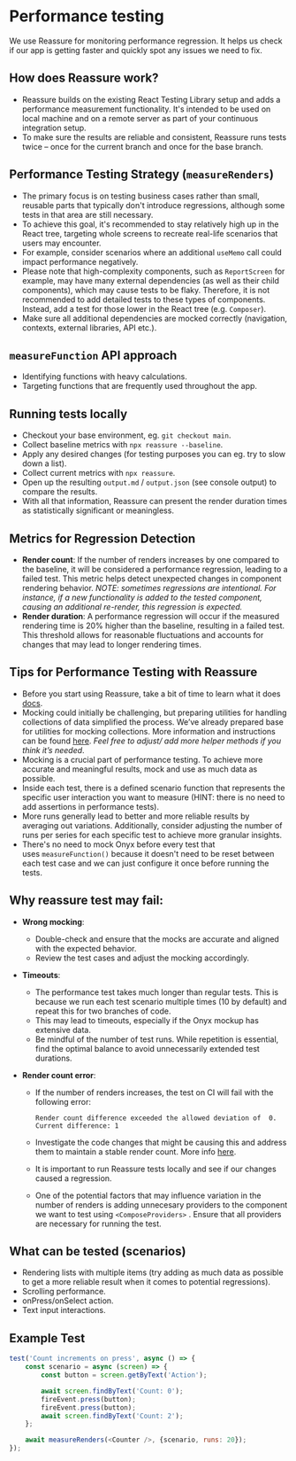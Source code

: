 # Performance testing

We use Reassure for monitoring performance regression. It helps us check if our app is getting faster and quickly spot any issues we need to fix.

## How does Reassure work?

-   Reassure builds on the existing React Testing Library setup and adds a performance measurement functionality. It's intended to be used on local machine and on a remote server as part of your continuous integration setup.
-   To make sure the results are reliable and consistent, Reassure runs tests twice – once for the current branch and once for the base branch.

## Performance Testing Strategy (`measureRenders`)

-   The primary focus is on testing business cases rather than small, reusable parts that typically don't introduce regressions, although some tests in that area are still necessary.
-   To achieve this goal, it's recommended to stay relatively high up in the React tree, targeting whole screens to recreate real-life scenarios that users may encounter.
-   For example, consider scenarios where an additional `useMemo` call could impact performance negatively.
-   Please note that high-complexity components, such as `ReportScreen` for example, may have many external dependencies (as well as their child components), which may cause tests to be flaky. Therefore, it is not recommended to add detailed tests to these types of components. Instead, add a test for those lower in the React tree (e.g. `Composer`).
-   Make sure all additional dependencies are mocked correctly (navigation, contexts, external libraries, API etc.).

## `measureFunction` API approach

-   Identifying functions with heavy calculations.
-   Targeting functions that are frequently used throughout the app.

## Running tests locally

-   Checkout your base environment, eg. `git checkout main`.
-   Collect baseline metrics with `npx reassure --baseline`.
-   Apply any desired changes (for testing purposes you can eg. try to slow down a list).
-   Collect current metrics with `npx reassure`.
-   Open up the resulting `output.md` / `output.json` (see console output) to compare the results.
-   With all that information, Reassure can present the render duration times as statistically significant or meaningless.

## Metrics for Regression Detection

-   **Render count**: If the number of renders increases by one compared to the baseline, it will be considered a performance regression, leading to a failed test. This metric helps detect unexpected changes in component rendering behavior. _NOTE: sometimes regressions are intentional. For instance, if a new functionality is added to the tested component, causing an additional re-render, this regression is expected._
-   **Render duration**: A performance regression will occur if the measured rendering time is 20% higher than the baseline, resulting in a failed test. This threshold allows for reasonable fluctuations and accounts for changes that may lead to longer rendering times.

## Tips for Performance Testing with Reassure

-   Before you start using Reassure, take a bit of time to learn what it does [docs](https://callstack.github.io/reassure/).
-   Mocking could initially be challenging, but preparing utilities for handling collections of data simplified the process. We’ve already prepared base for utilities for mocking collections. More information and instructions can be found [here](https://github.com/Expensify/App/tree/main/tests#mocking-collections--collection-items). _Feel free to adjust/ add more helper methods if you think it’s needed_.
-   Mocking is a crucial part of performance testing. To achieve more accurate and meaningful results, mock and use as much data as possible.
-   Inside each test, there is a defined scenario function that represents the specific user interaction you want to measure (HINT: there is no need to add assertions in performance tests).
-   More runs generally lead to better and more reliable results by averaging out variations. Additionally, consider adjusting the number of runs per series for each specific test to achieve more granular insights.
-   There's no need to mock Onyx before every test that uses `measureFunction()` because it doesn't need to be reset between each test case and we can just configure it once before running the tests.

## Why reassure test may fail:

-   **Wrong mocking**:

    -   Double-check and ensure that the mocks are accurate and aligned with the expected behavior.
    -   Review the test cases and adjust the mocking accordingly.

-   **Timeouts**:

    -   The performance test takes much longer than regular tests. This is because we run each test scenario multiple times (10 by default) and repeat this for two branches of code.
    -   This may lead to timeouts, especially if the Onyx mockup has extensive data.
    -   Be mindful of the number of test runs. While repetition is essential, find the optimal balance to avoid unnecessarily extended test durations.

-   **Render count error**:

    -   If the number of renders increases, the test on CI will fail with the following error:


        ```Render count difference exceeded the allowed deviation of  0. Current difference: 1```

    -   Investigate the code changes that might be causing this and address them to maintain a stable render count. More info [here](https://github.com/Expensify/App/blob/fe9e9e3e31bae27c2398678aa632e808af2690b5/tests/perf-test/README.md?plain=1#L32).
    -   It is important to run Reassure tests locally and see if our changes caused a regression.
    -   One of the potential factors that may influence variation in the number of renders is adding unnecesary providers to the component we want to test using `<ComposeProviders>` . Ensure that all providers are necessary for running the test.

## What can be tested (scenarios)

-   Rendering lists with multiple items (try adding as much data as possible to get a more reliable result when it comes to potential regressions).
-   Scrolling performance.
-   onPress/onSelect action.
-   Text input interactions.

## Example Test

```javascript
test('Count increments on press', async () => {
    const scenario = async (screen) => {
        const button = screen.getByText('Action');

        await screen.findByText('Count: 0');
        fireEvent.press(button);
        fireEvent.press(button);
        await screen.findByText('Count: 2');
    };

    await measureRenders(<Counter />, {scenario, runs: 20});
});
```
